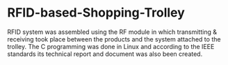 # RFID-based-Shopping-Trolley
RFID system was assembled using the RF module in which transmitting &amp; receiving took place between the products and the system attached to the trolley. The C programming was done in Linux and according to the IEEE standards its technical report and document was also been created.
